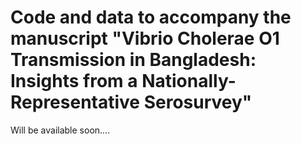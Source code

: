 # Code and data to accompany the manuscript "Vibrio Cholerae O1 Transmission in Bangladesh: Insights from a Nationally-Representative Serosurvey"

Will be available soon....
